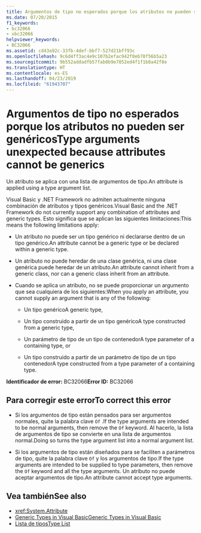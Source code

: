 ```yaml
---
title: Argumentos de tipo no esperados porque los atributos no pueden ser genéricos
ms.date: 07/20/2015
f1_keywords:
- bc32066
- vbc32066
helpviewer_keywords:
- BC32066
ms.assetid: cd43a92c-33fb-4def-bbf7-527d21bff93c
ms.openlocfilehash: 9c6d4ff3ac4e9c107b2efac942f0eb78f56b5a23
ms.sourcegitcommit: 9b552addadfb57fab0b9e7852ed4f1f1b8a42f8e
ms.translationtype: HT
ms.contentlocale: es-ES
ms.lasthandoff: 04/23/2019
ms.locfileid: "61943707"
---
```

# <a name="type-arguments-unexpected-because-attributes-cannot-be-generics"></a><span data-ttu-id="72769-102">Argumentos de tipo no esperados porque los atributos no pueden ser genéricos</span><span class="sxs-lookup"><span data-stu-id="72769-102">Type arguments unexpected because attributes cannot be generics</span></span>

<span data-ttu-id="72769-103">Un atributo se aplica con una lista de argumentos de tipo.</span><span class="sxs-lookup"><span data-stu-id="72769-103">An attribute is applied using a type argument list.</span></span>

<span data-ttu-id="72769-104">Visual Basic y .NET Framework no admiten actualmente ninguna combinación de atributos y tipos genéricos.</span><span class="sxs-lookup"><span data-stu-id="72769-104">Visual Basic and the .NET Framework do not currently support any combination of attributes and generic types.</span></span> <span data-ttu-id="72769-105">Esto significa que se aplican las siguientes limitaciones:</span><span class="sxs-lookup"><span data-stu-id="72769-105">This means the following limitations apply:</span></span>

- <span data-ttu-id="72769-106">Un atributo no puede ser un tipo genérico ni declararse dentro de un tipo genérico.</span><span class="sxs-lookup"><span data-stu-id="72769-106">An attribute cannot be a generic type or be declared within a generic type.</span></span>

- <span data-ttu-id="72769-107">Un atributo no puede heredar de una clase genérica, ni una clase genérica puede heredar de un atributo.</span><span class="sxs-lookup"><span data-stu-id="72769-107">An attribute cannot inherit from a generic class, nor can a generic class inherit from an attribute.</span></span>

- <span data-ttu-id="72769-108">Cuando se aplica un atributo, no se puede proporcionar un argumento que sea cualquiera de los siguientes:</span><span class="sxs-lookup"><span data-stu-id="72769-108">When you apply an attribute, you cannot supply an argument that is any of the following:</span></span>

  - <span data-ttu-id="72769-109">Un tipo genérico</span><span class="sxs-lookup"><span data-stu-id="72769-109">A generic type,</span></span>

  - <span data-ttu-id="72769-110">Un tipo construido a partir de un tipo genérico</span><span class="sxs-lookup"><span data-stu-id="72769-110">A type constructed from a generic type,</span></span>

  - <span data-ttu-id="72769-111">Un parámetro de tipo de un tipo de contenedor</span><span class="sxs-lookup"><span data-stu-id="72769-111">A type parameter of a containing type, or</span></span>

  - <span data-ttu-id="72769-112">Un tipo construido a partir de un parámetro de tipo de un tipo contenedor</span><span class="sxs-lookup"><span data-stu-id="72769-112">A type constructed from a type parameter of a containing type.</span></span>

<span data-ttu-id="72769-113">**Identificador de error:** BC32066</span><span class="sxs-lookup"><span data-stu-id="72769-113">**Error ID:** BC32066</span></span>

## <a name="to-correct-this-error"></a><span data-ttu-id="72769-114">Para corregir este error</span><span class="sxs-lookup"><span data-stu-id="72769-114">To correct this error</span></span>

- <span data-ttu-id="72769-115">Si los argumentos de tipo están pensados para ser argumentos normales, quite la palabra clave `Of` .</span><span class="sxs-lookup"><span data-stu-id="72769-115">If the type arguments are intended to be normal arguments, then remove the `Of` keyword.</span></span> <span data-ttu-id="72769-116">Al hacerlo, la lista de argumentos de tipo se convierte en una lista de argumentos normal.</span><span class="sxs-lookup"><span data-stu-id="72769-116">Doing so turns the type argument list into a normal argument list.</span></span>

- <span data-ttu-id="72769-117">Si los argumentos de tipo están diseñados para se faciliten a parámetros de tipo, quite la palabra clave `Of` y los argumentos de tipo.</span><span class="sxs-lookup"><span data-stu-id="72769-117">If the type arguments are intended to be supplied to type parameters, then remove the `Of` keyword and all the type arguments.</span></span> <span data-ttu-id="72769-118">Un atributo no puede aceptar argumentos de tipo.</span><span class="sxs-lookup"><span data-stu-id="72769-118">An attribute cannot accept type arguments.</span></span>

## <a name="see-also"></a><span data-ttu-id="72769-119">Vea también</span><span class="sxs-lookup"><span data-stu-id="72769-119">See also</span></span>

- <xref:System.Attribute>
- [<span data-ttu-id="72769-120">Generic Types in Visual Basic</span><span class="sxs-lookup"><span data-stu-id="72769-120">Generic Types in Visual Basic</span></span>](../../visual-basic/programming-guide/language-features/data-types/generic-types.md)
- [<span data-ttu-id="72769-121">Lista de tipos</span><span class="sxs-lookup"><span data-stu-id="72769-121">Type List</span></span>](../../visual-basic/language-reference/statements/type-list.md)
